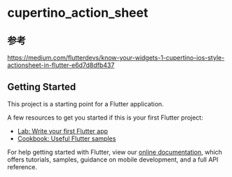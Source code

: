 # cupertino_action_sheet

## 参考
https://medium.com/flutterdevs/know-your-widgets-1-cupertino-ios-style-actionsheet-in-flutter-e6d7d8dfb437

## Getting Started

This project is a starting point for a Flutter application.

A few resources to get you started if this is your first Flutter project:

- [Lab: Write your first Flutter app](https://flutter.dev/docs/get-started/codelab)
- [Cookbook: Useful Flutter samples](https://flutter.dev/docs/cookbook)

For help getting started with Flutter, view our
[online documentation](https://flutter.dev/docs), which offers tutorials,
samples, guidance on mobile development, and a full API reference.
